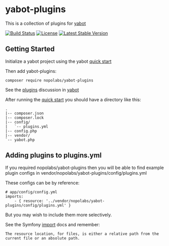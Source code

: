 # yabot-plugins

This is a collection of plugins for [yabot](https://github.com/nopolabs/yabot)

[![Build Status](https://travis-ci.org/nopolabs/yabot-plugins.svg?branch=master)](https://travis-ci.org/nopolabs/yabot-plugins)
[![License](https://poser.pugx.org/nopolabs/yabot-plugins/license)](https://packagist.org/packages/nopolabs/yabot-plugins)
[![Latest Stable Version](https://poser.pugx.org/nopolabs/yabot-plugins/v/stable)](https://packagist.org/packages/nopolabs/yabot-plugins)

## Getting Started

Initialize a yabot project using the yabot 
[quick start](https://github.com/nopolabs/yabot#quick-start)

Then add yabot-plugins:

    composer require nopolabs/yabot-plugins

See the
[plugins](https://github.com/nopolabs/yabot#plugins-)
discussion in [yabot](https://github.com/nopolabs/yabot)

After running the
[quick start](https://github.com/nopolabs/yabot#quick-start)
you should have a directory like this:

    .
    |-- composer.json
    |-- composer.lock
    |-- config/
    |   `-- plugins.yml
    |-- config.php
    |-- vendor/
    `-- yabot.php

## Adding plugins to plugins.yml

If you required nopolabs/yabot-plugins then you will be able to find example plugin configs in
vendor/nopolabs/yabot-plugins/config/plugins.yml

These configs can be by reference:

    # app/config/config.yml
    imports:
        - { resource: '../vendor/nopolabs/yabot-plugins/config/plugins.yml' }

But you may wish to include them more selectively.

See the Symfony [import](http://symfony.com/doc/current/service_container/import.html) docs
and remember:

    The resource location, for files, is either a relative path from the current file or an absolute path.
